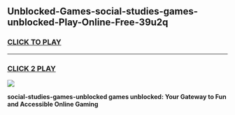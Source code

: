 
## Unblocked-Games-social-studies-games-unblocked-Play-Online-Free-39u2q
<h3>
<a href="https://premium76.site?title=social-studies-games-unblocked&ref=26A">CLICK TO PLAY</a></h3>
<hr>

<h3>
<a href="https://premium76.site?title=social-studies-games-unblocked&ref=26A">CLICK 2 PLAY</a>
  
</h3>

<a href="https://premium76.site?title=social-studies-games-unblocked&ref=26A"><img src="https://clearcache.store/games.png"></a>


**social-studies-games-unblocked games unblocked: Your Gateway to Fun and Accessible Online Gaming**
